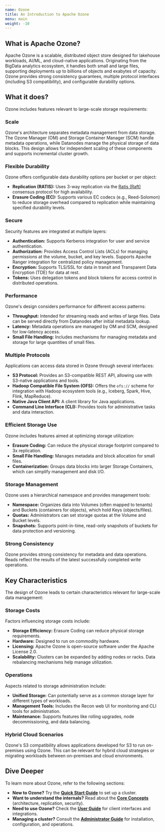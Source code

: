 ```yaml
---
name: Ozone
title: An Introduction to Apache Ozone
menu: main
weight: -10
---
```

<!---
  Licensed to the Apache Software Foundation (ASF) under one or more
  contributor license agreements.  See the NOTICE file distributed with
  this work for additional information regarding copyright ownership.
  The ASF licenses this file to You under the Apache License, Version 2.0
  (the "License"); you may not use this file except in compliance with
  the License.  You may obtain a copy of the License at

      http://www.apache.org/licenses/LICENSE-2.0

  Unless required by applicable law or agreed to in writing, software
  distributed under the License is distributed on an "AS IS" BASIS,
  WITHOUT WARRANTIES OR CONDITIONS OF ANY KIND, either express or implied.
  See the License for the specific language governing permissions and
  limitations under the License.
-->

## What is Apache Ozone?

Apache Ozone is a scalable, distributed object store designed for lakehouse workloads,
AI/ML, and cloud-native applications.
Originating from the BigData analytics ecosystem, it handles both small and large files,
supporting deployments up to billions of objects and exabytes of capacity.
Ozone provides strong consistency guarantees,
multiple protocol interfaces (including S3 compatibility), and configurable durability options.

## What it does?

Ozone includes features relevant to large-scale storage requirements:

### Scale

Ozone's architecture separates metadata management from data storage. The Ozone Manager (OM) and Storage Container Manager (SCM) handle metadata operations, while Datanodes manage the physical storage of data blocks. This design allows for independent scaling of these components and supports incremental cluster growth.

### Flexible Durability

Ozone offers configurable data durability options per bucket or per object:
*   **Replication (RATIS):** Uses 3-way replication via the [Ratis (Raft)](https://ratis.apache.org) consensus protocol for high availability.
*   **Erasure Coding (EC):** Supports various EC codecs (e.g., Reed-Solomon) to reduce storage overhead compared to replication while maintaining specified durability levels.

### Secure

Security features are integrated at multiple layers:
*   **Authentication:** Supports Kerberos integration for user and service authentication.
*   **Authorization:** Provides Access Control Lists (ACLs) for managing permissions at the volume, bucket, and key levels. Supports Apache Ranger integration for centralized policy management.
*   **Encryption:** Supports TLS/SSL for data in transit and Transparent Data Encryption (TDE) for data at rest.
*   **Tokens:** Uses delegation tokens and block tokens for access control in distributed operations.

### Performance

Ozone's design considers performance for different access patterns:
*   **Throughput:** Intended for streaming reads and writes of large files. Data can be served directly from Datanodes after initial metadata lookup.
*   **Latency:** Metadata operations are managed by OM and SCM, designed for low-latency access.
*   **Small File Handling:** Includes mechanisms for managing metadata and storage for large quantities of small files.

### Multiple Protocols

Applications can access data stored in Ozone through several interfaces:
*   **S3 Protocol:** Provides an S3-compatible REST API, allowing use with S3-native applications and tools.
*   **Hadoop Compatible File System (OFS):** Offers the `ofs://` scheme for integration with Hadoop ecosystem tools (e.g., Iceberg, Spark, Hive, Flink, MapReduce).
*   **Native Java Client API:** A client library for Java applications.
*   **Command Line Interface (CLI):** Provides tools for administrative tasks and data interaction.

### Efficient Storage Use

Ozone includes features aimed at optimizing storage utilization:
*   **Erasure Coding:** Can reduce the physical storage footprint compared to 3x replication.
*   **Small File Handling:** Manages metadata and block allocation for small files.
*   **Containerization:** Groups data blocks into larger Storage Containers, which can simplify management and disk I/O.

### Storage Management

Ozone uses a hierarchical namespace and provides management tools:
*   **Namespace:** Organizes data into Volumes (often mapped to tenants) and Buckets (containers for objects), which hold Keys (objects/files).
*   **Quotas:** Administrators can set storage quotas at the Volume and Bucket levels.
*   **Snapshots:** Supports point-in-time, read-only snapshots of buckets for data protection and versioning.

### Strong Consistency

Ozone provides strong consistency for metadata and data operations. Reads reflect the results of the latest successfully completed write operations.

## Key Characteristics

The design of Ozone leads to certain characteristics relevant for large-scale data management:

### Storage Costs

Factors influencing storage costs include:
*   **Storage Efficiency:** Erasure Coding can reduce physical storage requirements.
*   **Hardware:** Designed to run on commodity hardware.
*   **Licensing:** Apache Ozone is open-source software under the Apache License 2.0.
*   **Scalability:** Clusters can be expanded by adding nodes or racks. Data rebalancing mechanisms help manage utilization.

### Operations

Aspects related to storage administration include:
*   **Unified Storage:** Can potentially serve as a common storage layer for different types of workloads.
*   **Management Tools:** Includes the Recon web UI for monitoring and CLI tools for administration.
*   **Maintenance:** Supports features like rolling upgrades, node decommissioning, and data balancing.

### Hybrid Cloud Scenarios

Ozone's S3 compatibility allows applications developed for S3 to run on-premises using Ozone. This can be relevant for hybrid cloud strategies or migrating workloads between on-premises and cloud environments.

## Dive Deeper

To learn more about Ozone, refer to the following sections:

*   **New to Ozone?** Try the **[Quick Start Guide](../start)** to set up a cluster.
*   **Want to understand the internals?** Read about the **[Core Concepts](../concept)** (architecture, replication, security).
*   **Need to use Ozone?** Check the **[User Guide](../interface)** for client interfaces and integrations.
*   **Managing a cluster?** Consult the **[Administrator Guide](../tools)** for installation, configuration, and operations.
